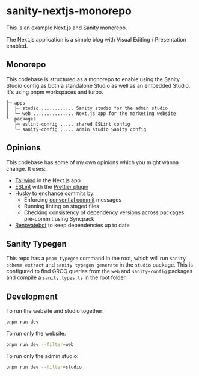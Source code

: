 # sanity-nextjs-monorepo

This is an example Next.js and Sanity monorepo.

The Next.js application is a simple blog with Visual Editing / Presentation enabled.

## Monorepo

This codebase is structured as a monorepo to enable using the Sanity Studio
config as both a standalone Studio as well as an embedded Studio. It's using
pnpm workspaces and turbo.

```
├─ apps
│  ├─ studio ............ Sanity studio for the admin studio
│  └─ web ............... Next.js app for the marketing website
└─ packages
   ├─ eslint-config ..... shared ESLint config
   └─ sanity-config ..... admin studio Sanity config
```

## Opinions

This codebase has some of my own opinions which you might wanna change. It uses:

- [Tailwind](https://tailwindcss.com/) in the Next.js app
- [ESLint](https://eslint.org/) with the [Prettier plugin](https://github.com/prettier/eslint-plugin-prettier)
- Husky to enchance commits by:
  - Enforcing [convential commit](https://www.conventionalcommits.org/en/v1.0.0/#summary) messages
  - Running linting on staged files
  - Checking consistency of dependency versions across packages pre-commit using Syncpack
- [Renovatebot](https://docs.renovatebot.com/) to keep dependencies up to date

## Sanity Typegen

This repo has a `pnpm typegen` command in the root, which will run `sanity schema extract` and `sanity typegen generate` in the `studio` package. This is configured to find GROQ queries from the `web` and `sanity-config` packages and compile a `sanity.types.ts` in the root folder.

## Development

To run the website and studio together:

```sh
pnpm run dev
```

To run only the website:

```sh
pnpm run dev --filter=web
```

To run only the admin studio:

```sh
pnpm run dev --filter=studio
```